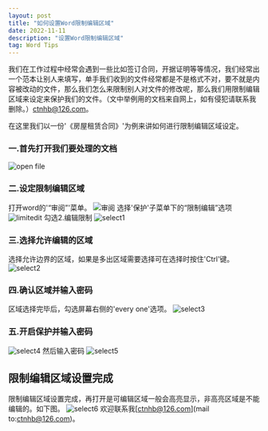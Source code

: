 ```yaml
---
layout: post
title: "如何设置Word限制编辑区域"
date: 2022-11-11
description: "设置Word限制编辑区域"
tag: Word Tips
---   
```


我们在工作过程中经常会遇到一些比如签订合同，开据证明等等情况，我们经常出一个范本让别人来填写，单手我们收到的文件经常都是不是格式不对，要不就是内容被改动的文件，那么我们怎么来限制别人对文件的修改呢，那么我们用限制编辑区域来设定来保护我们的文件。（文中举例用的文档来自网上，如有侵犯请联系我删除。）[ctnhb@126.com](mailto:ctnhb@126.com)。

在这里我们以一份'《房屋租赁合同》'为例来讲如何进行限制编辑区域设定。

### 一.首先打开我们要处理的文档

![open file](https://user-images.githubusercontent.com/70909689/201367826-79add4a9-8826-4832-b028-897f24a24165.png)

### 二.设定限制编辑区域

打开word的'“审阅”'菜单。
![审阅](https://user-images.githubusercontent.com/70909689/201368043-77a5e6f7-edd3-41a9-a5a6-5938d8671ebe.jpg)
选择'保护'子菜单下的“限制编辑”选项
![limitedit](https://user-images.githubusercontent.com/70909689/201368363-68f2f677-19f6-4eb5-9617-cc038d3aef58.png)
勾选2.编辑限制
![select1](https://user-images.githubusercontent.com/70909689/201369000-db49f3ce-0403-4d8b-9a23-7fe9ccf51a52.png)

### 三.选择允许编辑的区域
选择允许边界的区域，如果是多出区域需要选择可在选择时按住'Ctrl'键。
![select2](https://user-images.githubusercontent.com/70909689/201370058-80213235-3e1d-4ac7-9774-c6b8333c3209.png)

### 四.确认区域并输入密码
区域选择完毕后，勾选屏幕右侧的'every one'选项。
![select3](https://user-images.githubusercontent.com/70909689/201370729-0097e8d4-6fb3-4b3a-8cbd-a752d76d8f54.png)

### 五.开启保护并输入密码
![select4](https://user-images.githubusercontent.com/70909689/201371226-a94c61a4-0fe9-4634-ac89-72769044a6e5.png)
然后输入密码
![select5](https://user-images.githubusercontent.com/70909689/201371468-243a1383-02cb-4e34-a8f1-bef917f14b5c.png)
## 限制编辑区域设置完成
限制编辑区域设置完成，再打开是可编辑区域一般会高亮显示，非高亮区域是不能编辑的。如下图。
![select6](https://user-images.githubusercontent.com/70909689/201372012-308a52b1-6f85-4c72-9b29-8ef86a021477.png)
欢迎联系我[ctnhb@126.com](mail to:ctnhb@126.com)。




